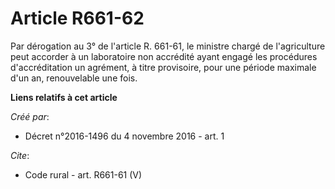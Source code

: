 # Article R661-62

Par dérogation au 3° de l'article R. 661-61, le ministre chargé de l'agriculture peut accorder à un laboratoire non accrédité
ayant engagé les procédures d'accréditation un agrément, à titre provisoire, pour une période maximale d'un an, renouvelable
une fois.

**Liens relatifs à cet article**

_Créé par_:

  - Décret n°2016-1496 du 4 novembre 2016 - art. 1

_Cite_:

  - Code rural - art. R661-61 (V)
